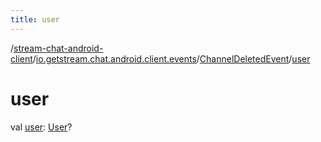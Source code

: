 ```yaml
---
title: user
---
```

/[stream-chat-android-client](../../index.md)/[io.getstream.chat.android.client.events](../index.md)/[ChannelDeletedEvent](index.md)/[user](user.md)  
  
  
  
# user  
val [user](user.md): [User](../../io.getstream.chat.android.client.models/User/index.md)?
